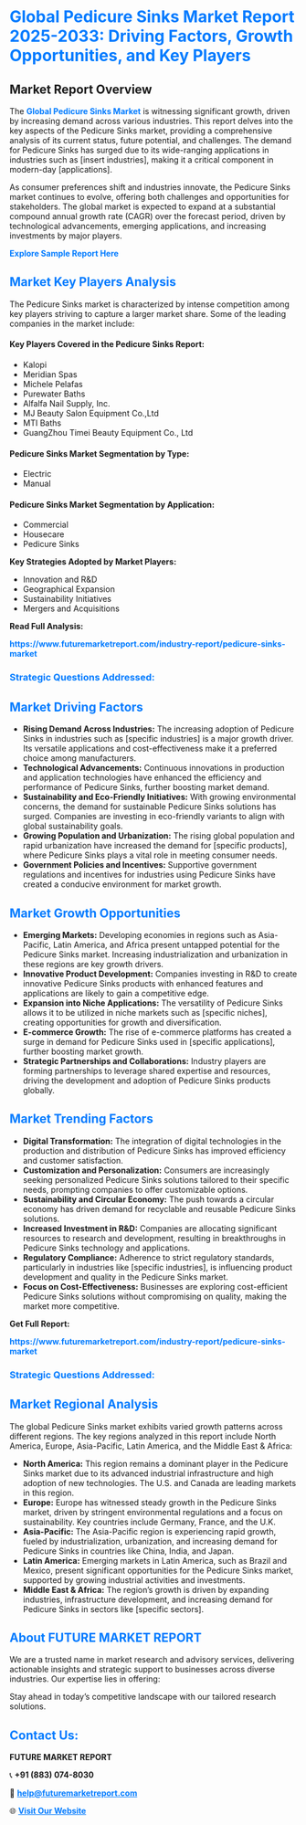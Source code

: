 <h1 style="color: #007BFF;">Global Pedicure Sinks Market Report 2025-2033: Driving Factors, Growth Opportunities, and Key Players</h1>

<section id="overview">
<h2>Market Report Overview</h2>
<p>The <a href="https://www.futuremarketreport.com/industry-report/pedicure-sinks-market" style="color: #007BFF; text-decoration: none;"><strong>Global Pedicure Sinks Market</strong></a> is witnessing significant growth, driven by increasing demand across various industries. This report delves into the key aspects of the Pedicure Sinks market, providing a comprehensive analysis of its current status, future potential, and challenges. The demand for Pedicure Sinks has surged due to its wide-ranging applications in industries such as [insert industries], making it a critical component in modern-day [applications].</p>
<p>As consumer preferences shift and industries innovate, the Pedicure Sinks market continues to evolve, offering both challenges and opportunities for stakeholders. The global market is expected to expand at a substantial compound annual growth rate (CAGR) over the forecast period, driven by technological advancements, emerging applications, and increasing investments by major players.</p>
</section>

<section id="overview">
<p><a href="https://www.futuremarketreport.com/request-sample/reportId=123464" style="color: #007BFF; text-decoration: none;"><strong>Explore Sample Report Here</strong></a></p>
</section>

<section id="key-players">
<h2 style="color: #007BFF;">Market Key Players Analysis</h2>
<p>The Pedicure Sinks market is characterized by intense competition among key players striving to capture a larger market share. Some of the leading companies in the market include:</p>
<h4>Key Players Covered in the Pedicure Sinks Report:</h4>
<ul><li>Kalopi</li><li>Meridian Spas</li><li>Michele Pelafas</li><li>Purewater Baths</li><li>Alfalfa Nail Supply, Inc.</li><li>MJ Beauty Salon Equipment Co.,Ltd</li><li>MTI Baths</li><li>GuangZhou Timei Beauty Equipment Co., Ltd</li></ul>
<h4>Pedicure Sinks Market Segmentation by Type:</h4>
<ul><li>Electric</li><li>Manual</li></ul>

<h4>Pedicure Sinks Market Segmentation by Application:</h4>
<ul><li>Commercial</li><li>Housecare</li><li>Pedicure Sinks</li></ul>
<p><strong>Key Strategies Adopted by Market Players:</strong></p>
<ul>
<li>Innovation and R&D</li>
<li>Geographical Expansion</li>
<li>Sustainability Initiatives</li>
<li>Mergers and Acquisitions</li>
</ul>
</section>

<section>
<p><strong>Read Full Analysis: </strong></p><a href="https://www.futuremarketreport.com/industry-report/pedicure-sinks-market" style="color: #007BFF; text-decoration: none;"><strong>https://www.futuremarketreport.com/industry-report/pedicure-sinks-market</strong></a>
<h3 style="color: #007BFF;">Strategic Questions Addressed:</h3>
</section>

<section id="driving-factors">
<h2 style="color: #007BFF;">Market Driving Factors</h2>
<ul>
<li><strong>Rising Demand Across Industries:</strong> The increasing adoption of Pedicure Sinks in industries such as [specific industries] is a major growth driver. Its versatile applications and cost-effectiveness make it a preferred choice among manufacturers.</li>
<li><strong>Technological Advancements:</strong> Continuous innovations in production and application technologies have enhanced the efficiency and performance of Pedicure Sinks, further boosting market demand.</li>
<li><strong>Sustainability and Eco-Friendly Initiatives:</strong> With growing environmental concerns, the demand for sustainable Pedicure Sinks solutions has surged. Companies are investing in eco-friendly variants to align with global sustainability goals.</li>
<li><strong>Growing Population and Urbanization:</strong> The rising global population and rapid urbanization have increased the demand for [specific products], where Pedicure Sinks plays a vital role in meeting consumer needs.</li>
<li><strong>Government Policies and Incentives:</strong> Supportive government regulations and incentives for industries using Pedicure Sinks have created a conducive environment for market growth.</li>
</ul>
</section>

<section id="growth-opportunities">
<h2 style="color: #007BFF;">Market Growth Opportunities</h2>
<ul>
<li><strong>Emerging Markets:</strong> Developing economies in regions such as Asia-Pacific, Latin America, and Africa present untapped potential for the Pedicure Sinks market. Increasing industrialization and urbanization in these regions are key growth drivers.</li>
<li><strong>Innovative Product Development:</strong> Companies investing in R&D to create innovative Pedicure Sinks products with enhanced features and applications are likely to gain a competitive edge.</li>
<li><strong>Expansion into Niche Applications:</strong> The versatility of Pedicure Sinks allows it to be utilized in niche markets such as [specific niches], creating opportunities for growth and diversification.</li>
<li><strong>E-commerce Growth:</strong> The rise of e-commerce platforms has created a surge in demand for Pedicure Sinks used in [specific applications], further boosting market growth.</li>
<li><strong>Strategic Partnerships and Collaborations:</strong> Industry players are forming partnerships to leverage shared expertise and resources, driving the development and adoption of Pedicure Sinks products globally.</li>
</ul>
</section>

<section id="trending-factors">
<h2 style="color: #007BFF;">Market Trending Factors</h2>
<ul>
<li><strong>Digital Transformation:</strong> The integration of digital technologies in the production and distribution of Pedicure Sinks has improved efficiency and customer satisfaction.</li>
<li><strong>Customization and Personalization:</strong> Consumers are increasingly seeking personalized Pedicure Sinks solutions tailored to their specific needs, prompting companies to offer customizable options.</li>
<li><strong>Sustainability and Circular Economy:</strong> The push towards a circular economy has driven demand for recyclable and reusable Pedicure Sinks solutions.</li>
<li><strong>Increased Investment in R&D:</strong> Companies are allocating significant resources to research and development, resulting in breakthroughs in Pedicure Sinks technology and applications.</li>
<li><strong>Regulatory Compliance:</strong> Adherence to strict regulatory standards, particularly in industries like [specific industries], is influencing product development and quality in the Pedicure Sinks market.</li>
<li><strong>Focus on Cost-Effectiveness:</strong> Businesses are exploring cost-efficient Pedicure Sinks solutions without compromising on quality, making the market more competitive.</li>
</ul>
</section>

<section>
<p><strong>Get Full Report: </strong></p><a href="https://www.futuremarketreport.com/industry-report/pedicure-sinks-market" style="color: #007BFF; text-decoration: none;"><strong>https://www.futuremarketreport.com/industry-report/pedicure-sinks-market</strong></a>
<h3 style="color: #007BFF;">Strategic Questions Addressed:</h3>
</section>


<section id="regional-analysis">
<h2 style="color: #007BFF;">Market Regional Analysis</h2>
<p>The global Pedicure Sinks market exhibits varied growth patterns across different regions. The key regions analyzed in this report include North America, Europe, Asia-Pacific, Latin America, and the Middle East & Africa:</p>
<ul>
<li><strong>North America:</strong> This region remains a dominant player in the Pedicure Sinks market due to its advanced industrial infrastructure and high adoption of new technologies. The U.S. and Canada are leading markets in this region.</li>
<li><strong>Europe:</strong> Europe has witnessed steady growth in the Pedicure Sinks market, driven by stringent environmental regulations and a focus on sustainability. Key countries include Germany, France, and the U.K.</li>
<li><strong>Asia-Pacific:</strong> The Asia-Pacific region is experiencing rapid growth, fueled by industrialization, urbanization, and increasing demand for Pedicure Sinks in countries like China, India, and Japan.</li>
<li><strong>Latin America:</strong> Emerging markets in Latin America, such as Brazil and Mexico, present significant opportunities for the Pedicure Sinks market, supported by growing industrial activities and investments.</li>
<li><strong>Middle East & Africa:</strong> The region’s growth is driven by expanding industries, infrastructure development, and increasing demand for Pedicure Sinks in sectors like [specific sectors].</li>
</ul>
</section>

<footer>
<h2 style="color: #007BFF;">About FUTURE MARKET REPORT</h2>
<p>We are a trusted name in market research and advisory services, delivering actionable insights and strategic support to businesses across diverse industries. Our expertise lies in offering:</p>

<p>Stay ahead in today’s competitive landscape with our tailored research solutions.</p>

<h2 style="color: #007BFF;">Contact Us:</h2>
<p><strong>FUTURE MARKET REPORT</strong></p>
<p>📞 <strong>+91 (883) 074-8030</strong></p>
<p>📧 <strong><a href="mailto:help@futuremarketreport.com" style="color: #007BFF;">help@futuremarketreport.com</a></strong></p>
<p>🌐 <strong><a href="https://www.futuremarketreport.com/" style="color: #007BFF;">Visit Our Website</a></strong></p>
</footer>